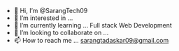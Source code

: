 - 👋 Hi, I’m @SarangTech09
- 👀 I’m interested in ...
- 🌱 I’m currently learning ... Full stack Web Development
- 💞️ I’m looking to collaborate on ...
- 📫 How to reach me ... sarangtadaskar09@gmail.com

<!---
SarangTech09/SarangTech09 is a ✨ special ✨ repository because its `README.md` (this file) appears on your GitHub profile.
You can click the Preview link to take a look at your changes.
--->

